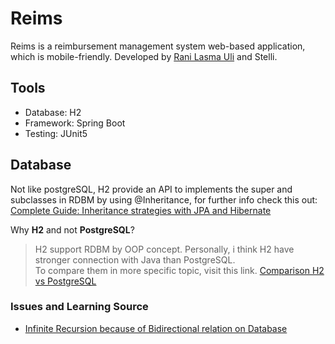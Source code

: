 # Reims
Reims is a reimbursement management system web-based application, which is mobile-friendly. Developed by [Rani Lasma Uli][raniGithub] and Stelli.
## Tools
  - Database: H2
  - Framework: Spring Boot
  - Testing: JUnit5


## Database
Not like postgreSQL, H2 provide an API to implements the super and subclasses in RDBM by
using @Inheritance, for further info check this out: [Complete Guide: Inheritance strategies with JPA and Hibernate][1]

Why **H2** and not **PostgreSQL**? <br>
> H2 support RDBM by OOP concept.<nr> Personally, i think H2 have stronger connection with Java than PostgreSQL.<br>
> To compare them in more specific topic, visit this link. [Comparison H2 vs PostgreSQL][2]

### Issues and Learning Source
- [Infinite Recursion because of Bidirectional relation on Database][3]

[raniGithub]: https://github.com/ranisianipar

[1]: https://thoughts-on-java.org/complete-guide-inheritance-strategies-jpa-hibernate/
[2]: https://db-engines.com/en/system/H2%3BPostgreSQL
[3]: https://www.baeldung.com/jackson-bidirectional-relationships-and-infinite-recursion

